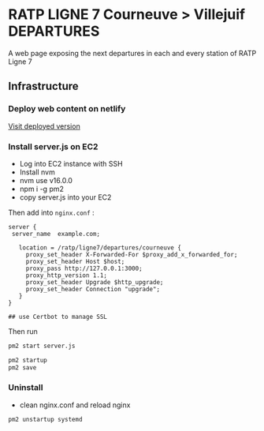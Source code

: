 # RATP LIGNE 7 Courneuve > Villejuif DEPARTURES

A web page exposing the next departures in each and every station of RATP Ligne 7

## Infrastructure

### Deploy web content on netlify

[Visit deployed version](https://metro-ligne7.netlify.app)

### Install server.js on EC2

- Log into EC2 instance with SSH
- Install nvm
- nvm use v16.0.0
- npm i -g pm2
- copy server.js into your EC2

Then add into `nginx.conf` :

```
server {
 server_name  example.com;

   location = /ratp/ligne7/departures/courneuve {
     proxy_set_header X-Forwarded-For $proxy_add_x_forwarded_for;
     proxy_set_header Host $host;
     proxy_pass http://127.0.0.1:3000;
     proxy_http_version 1.1;
     proxy_set_header Upgrade $http_upgrade;
     proxy_set_header Connection "upgrade";
   }
}

## use Certbot to manage SSL
```

Then run

```bash
pm2 start server.js

pm2 startup
pm2 save
```

### Uninstall

- clean nginx.conf and reload nginx

```bash
pm2 unstartup systemd
```
